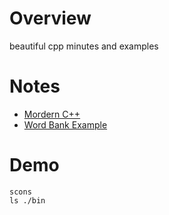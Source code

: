 # Overview

beautiful cpp minutes and examples


# Notes

* [Mordern C++](./note/modern_cpp.md)
* [Word Bank Example](./note/word_bank_note.md)

# Demo

```
scons
ls ./bin
```
